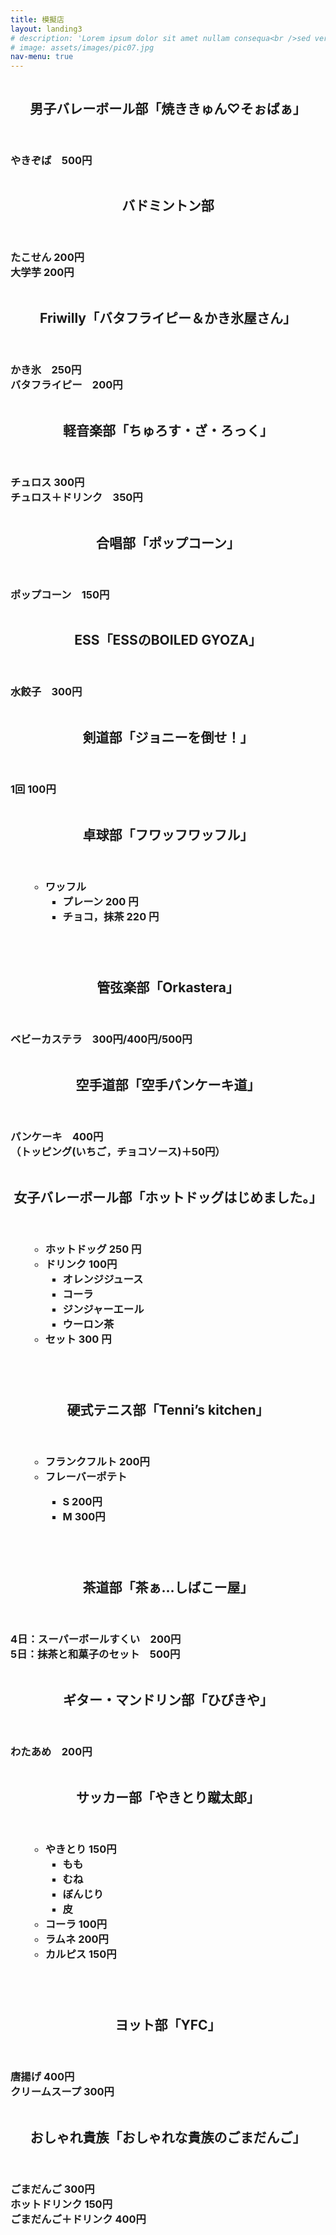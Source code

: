```yaml
---
title: 模擬店
layout: landing3
# description: 'Lorem ipsum dolor sit amet nullam consequa<br />sed veroeros. tempus adipiscing nulla.'
# image: assets/images/pic07.jpg
nav-menu: true
---
```


<!-- Main -->
<div id="main">

<!-- One -->
<!-- <section id="one">
	<div class="inner">
		<header class="major">
			<h1>記念館</h1>
		</header>
		<p>Nullam et orci eu lorem consequat tincidunt vivamus et sagittis magna sed nunc rhoncus condimentum sem. In efficitur ligula tate urna. Maecenas massa vel lacinia pellentesque lorem ipsum dolor. Nullam et orci eu lorem consequat tincidunt. Vivamus et sagittis libero. Nullam et orci eu lorem consequat tincidunt vivamus et sagittis magna sed nunc rhoncus condimentum sem. In efficitur ligula tate urna.</p>
	</div>
</section> -->

<section id="two" class="spotlights">
  <section>
		<a class="image">
			<img src="assets/images/folder/danbare.png" alt=""  data-position="center center" />
		</a>
		<div class="content">
			<div class="inner">
				<header class="major">
					<h2>男子バレーボール部「焼ききゅん♡そぉばぁ」</h2>
				</header>
        <h3>やきぞば　500円</h3>
				<!-- <ul class="actions">
					 <li><a href="generic.html" class="button">Learn more</a></li> 
				</ul> -->
			</div>
		</div>
	</section>
	<section>
		<a class="image">
			<img src="assets/images/folder/bado2.png" alt=""  data-position="center center" />
		</a>
		<div class="content">
			<div class="inner">
				<header class="major">
					<h2>バドミントン部</h2>
				</header>
				<h3>たこせん 200円<br>
				大学芋 200円</h3>
				<!-- <ul class="actions">
					 <li><a href="generic.html" class="button">Learn more</a></li> 
				</ul> -->
			</div>
		</div>
	</section>
	 <section>
		<a class="image">
			<img src="assets/images/folder/fri_mogi.png" alt=""  data-position="center center" />
		</a>
		<div class="content">
			<div class="inner">
				<header class="major">
					<h2>Friwilly「バタフライピー＆かき氷屋さん」</h2>
				</header>
        <h3>かき氷　250円<br>
        バタフライピー　200円</h3>
				<!-- <ul class="actions">
					 <li><a href="generic.html" class="button">Learn more</a></li> 
				</ul> -->
			</div>
		</div>
	</section>
  <section>
		<a class="image">
			<img src="assets/images/folder/keion_mogi.jpg" alt=""  data-position="center center" />
		</a>
		<div class="content">
			<div class="inner">
				<header class="major">
					<h2>軽音楽部「ちゅろす・ざ・ろっく」</h2>
				</header>
				<h3>チュロス 300円
        <br>チュロス＋ドリンク　350円</h3>
				<!-- <ul class="actions">
					 <li><a href="generic.html" class="button">Learn more</a></li> 
				</ul> -->
			</div>
		</div>
	</section>
  <section>
		<a class="image">
			<img src="assets/images/folder/gashou1.jpg" alt=""  data-position="center center" />
		</a>
		<div class="content">
			<div class="inner">
				<header class="major">
					<h2>合唱部「ポップコーン」</h2>
				</header>
				<h3>ポップコーン　150円</h3>
				<!-- <ul class="actions">
					 <li><a href="generic.html" class="button">Learn more</a></li> 
				</ul> -->
			</div>
		</div>
	</section>
	<section>
		<a class="image">
			<img src="assets/images/folder/ESS.png" alt=""  data-position="center center" />
		</a>
		<div class="content">
			<div class="inner">
				<header class="major">
					<h2>ESS「ESSのBOILED GYOZA」</h2>
				</header>
				<h3>水餃子　300円</h3>
				<!-- <ul class="actions">
					 <li><a href="generic.html" class="button">Learn more</a></li> 
				</ul> -->
			</div>
		</div>
	</section>
	<section>
		<a class="image">
			<img src="assets/images/folder/kendo.png" alt=""  data-position="center center" />
		</a>
		<div class="content">
			<div class="inner">
				<header class="major">
					<h2>剣道部「ジョニーを倒せ！」</h2>
				</header>
				<h3>1回 100円</h3>
				<!-- <ul class="actions">
					 <li><a href="generic.html" class="button">Learn more</a></li> 
				</ul> -->
			</div>
		</div>
	</section>
	<section>
		<a class="image">
			<img src="assets/images/folder/takyu.png" alt=""  data-position="center center" />
		</a>
		<div class="content">
			<div class="inner">
				<header class="major">
					<h2>卓球部「フワッフワッフル」</h2>
				</header>
				<h3>
				  <ul>
						<ul>
							<li>ワッフル 
									<ul>
									<li>プレーン 200 円</li>
									<li>チョコ，抹茶 220 円</li>
									</ul>
							</li>
							</ul>
						</ul>
　　　　　</h3>
				<!-- <ul class="actions">
					 <li><a href="generic.html" class="button">Learn more</a></li> 
				</ul> -->
			</div>
		</div>
	</section>
	<section>
		<a class="image">
			<img src="assets/images/folder/kangen_mogi.jpg" alt=""  data-position="center center" />
		</a>
		<div class="content">
			<div class="inner">
				<header class="major">
					<h2>管弦楽部「Orkastera」</h2>
				</header>
				<h3>ベビーカステラ　300円/400円/500円
　　　　　</h3>
				<!-- <ul class="actions">
					 <li><a href="generic.html" class="button">Learn more</a></li> 
				</ul> -->
			</div>
		</div>
	</section>
	<section>
		<a class="image">
			<img src="assets/images/folder/karate1.jpg" alt=""  data-position="center center" />
		</a>
		<div class="content">
			<div class="inner">
				<header class="major">
					<h2>空手道部「空手パンケーキ道」</h2>
				</header>
				<h3>パンケーキ　400円 <br>（トッピング(いちご，チョコソース)＋50円）
　　　　　</h3>
				<!-- <ul class="actions">
					 <li><a href="generic.html" class="button">Learn more</a></li> 
				</ul> -->
			</div>
		</div>
	</section>
	<section>
		<a class="image">
			<img src="assets/images/folder/jobare.jpg" alt=""  data-position="center center" />
		</a>
		<div class="content">
			<div class="inner">
				<header class="major">
					<h2>女子バレーボール部「ホットドッグはじめました。」</h2>
				</header>
				<h3>
				  <ul>
						<ul>
							<li>ホットドッグ 250 円
								</li>
							<li>ドリンク 100円
									<ul>
									<li>オレンジジュース</li>
									<li>コーラ</li>
									<li>ジンジャーエール</li>
									<li>ウーロン茶</li>
									</ul>
							</li>
							<li>セット 300 円</li>
							</ul>
						</ul>
　　　　　</h3>
				<!-- <ul class="actions">
					 <li><a href="generic.html" class="button">Learn more</a></li> 
				</ul> -->
			</div>
		</div>
	</section>
	<section>
		<a class="image">
			<img src="assets/images/folder/tenis.png" alt=""  data-position="center center" />
		</a>
		<div class="content">
			<div class="inner">
				<header class="major">
					<h2>硬式テニス部「Tenni’s kitchen」</h2>
				</header>
				<h3>
				  <ul>
						<ul>
							<li>フランクフルト 200円
							</li>
							<li>フレーバーポテト</li>
							<ul>
									<li>S 200円</li>
									<li>M 300円</li>
									</ul>
							</ul>
						</ul>
　　　　　</h3>
				<!-- <ul class="actions">
					 <li><a href="generic.html" class="button">Learn more</a></li> 
				</ul> -->
			</div>
		</div>
	</section>
	<section>
		<a class="image">
			<img src="assets/images/folder/tya.png" alt=""  data-position="center center" />
		</a>
		<div class="content">
			<div class="inner">
				<header class="major">
					<h2>茶道部「茶ぁ…しばこー屋」</h2>
				</header>
				<h3>4日：スーパーボールすくい　200円 <br>
				5日：抹茶と和菓子のセット　500円
　　　　　</h3>
				<!-- <ul class="actions">
					 <li><a href="generic.html" class="button">Learn more</a></li> 
				</ul> -->
			</div>
		</div>
	</section>
	<section>
		<a class="image">
			<img src="assets/images/folder/guitarmogi.jpeg" alt=""  data-position="center center" />
		</a>
		<div class="content">
			<div class="inner">
				<header class="major">
					<h2>ギター・マンドリン部「ひびきや」</h2>
				</header>
				<h3>わたあめ　200円</h3>
				<!-- <ul class="actions">
					 <li><a href="generic.html" class="button">Learn more</a></li> 
				</ul> -->
			</div>
		</div>
	</section>
	<section>
		<a class="image">
			<img src="assets/images/folder/yakitori.png" alt=""  data-position="center center" />
		</a>
		<div class="content">
			<div class="inner">
				<header class="major">
					<h2>サッカー部「やきとり蹴太郎」</h2>
				</header>
				<h3>
				  <ul>
						<ul>
							<li>やきとり 150円
									<ul>
									<li>もも</li>
									<li>むね</li>
									<li>ぼんじり</li>
									<li>皮</li>
									</ul>
							</li>
							<li>コーラ 100円</li>
							<li>ラムネ 200円</li>
							<li>カルピス 150円</li>
							</ul>
						</ul>
　　　　　</h3>
				<!-- <ul class="actions">
					 <li><a href="generic.html" class="button">Learn more</a></li> 
				</ul> -->
			</div>
		</div>
	</section>
	<section>
		<a class="image">
			<img src="assets/images/folder/ヨット.jpeg" alt=""  data-position="center center" />
		</a>
		<div class="content">
			<div class="inner">
				<header class="major">
					<h2>ヨット部「YFC」</h2>
				</header>
				<h3>唐揚げ 400円<br>クリームスープ 300円
　　　　　</h3>
				<!-- <ul class="actions">
					 <li><a href="generic.html" class="button">Learn more</a></li> 
				</ul> -->
			</div>
		</div>
	</section>
	<section>
		<a class="image">
			<img src="assets/images/folder/oshare.jpg" alt=""  data-position="center center" />
		</a>
		<div class="content">
			<div class="inner">
				<header class="major">
					<h2>おしゃれ貴族「おしゃれな貴族のごまだんご」</h2>
				</header>
				<h3>ごまだんご 300円<br>ホットドリンク 150円 <br> ごまだんご＋ドリンク 400円
　　　　　</h3>
				<!-- <ul class="actions">
					 <li><a href="generic.html" class="button">Learn more</a></li> 
				</ul> -->
			</div>
		</div>
	</section>

</section>

</div>